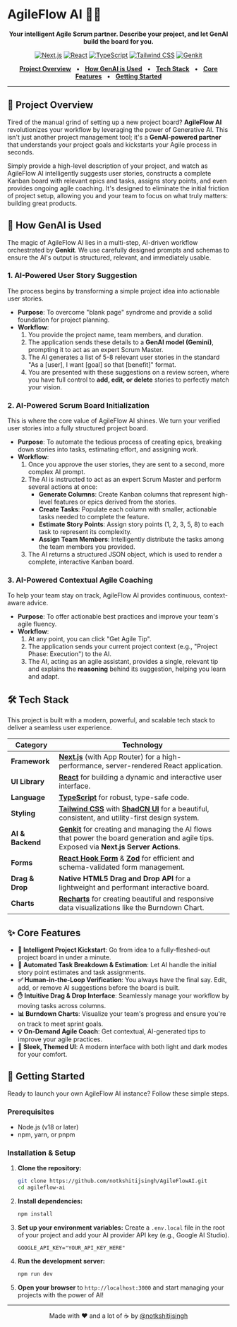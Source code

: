 # AgileFlow AI 🤖✨

<p align="center">
  <strong>Your intelligent Agile Scrum partner. Describe your project, and let GenAI build the board for you.</strong>
</p>

<p align="center">
  <a href="https://nextjs.org" target="_blank" rel="noopener noreferrer"><img src="https://img.shields.io/badge/Next.js-000000?style=for-the-badge&logo=nextdotjs&logoColor=white" alt="Next.js"></a>
  <a href="https://react.dev" target="_blank" rel="noopener noreferrer"><img src="https://img.shields.io/badge/React-20232A?style=for-the-badge&logo=react&logoColor=61DAFB" alt="React"></a>
  <a href="https://www.typescriptlang.org/" target="_blank" rel="noopener noreferrer"><img src="https://img.shields.io/badge/TypeScript-007ACC?style=for-the-badge&logo=typescript&logoColor=white" alt="TypeScript"></a>
  <a href="https://tailwindcss.com/" target="_blank" rel="noopener noreferrer"><img src="https://img.shields.io/badge/Tailwind_CSS-38B2AC?style=for-the-badge&logo=tailwind-css&logoColor=white" alt="Tailwind CSS"></a>
  <a href="https://firebase.google.com/docs/genkit" target="_blank" rel="noopener noreferrer"><img src="https://img.shields.io/badge/Genkit-F2B800?style=for-the-badge&logo=google-cloud&logoColor=white" alt="Genkit"></a>
</p>

<p align="center">
  <a href="#-project-overview"><strong>Project Overview</strong></a> &nbsp;&nbsp;&bull;&nbsp;&nbsp;
  <a href="#-how-genai-is-used"><strong>How GenAI is Used</strong></a> &nbsp;&nbsp;&bull;&nbsp;&nbsp;
  <a href="#-tech-stack"><strong>Tech Stack</strong></a> &nbsp;&nbsp;&bull;&nbsp;&nbsp;
  <a href="#-core-features"><strong>Core Features</strong></a> &nbsp;&nbsp;&bull;&nbsp;&nbsp;
  <a href="#-getting-started"><strong>Getting Started</strong></a>
</p>

---

## 🚀 Project Overview

Tired of the manual grind of setting up a new project board? **AgileFlow AI** revolutionizes your workflow by leveraging the power of Generative AI. This isn't just another project management tool; it's a **GenAI-powered partner** that understands your project goals and kickstarts your Agile process in seconds.

Simply provide a high-level description of your project, and watch as AgileFlow AI intelligently suggests user stories, constructs a complete Kanban board with relevant epics and tasks, assigns story points, and even provides ongoing agile coaching. It's designed to eliminate the initial friction of project setup, allowing you and your team to focus on what truly matters: building great products.

## 🧠 How GenAI is Used

The magic of AgileFlow AI lies in a multi-step, AI-driven workflow orchestrated by **Genkit**. We use carefully designed prompts and schemas to ensure the AI's output is structured, relevant, and immediately usable.

### 1. AI-Powered User Story Suggestion
The process begins by transforming a simple project idea into actionable user stories.
- **Purpose**: To overcome "blank page" syndrome and provide a solid foundation for project planning.
- **Workflow**:
    1. You provide the project name, team members, and duration.
    2. The application sends these details to a **GenAI model (Gemini)**, prompting it to act as an expert Scrum Master.
    3. The AI generates a list of 5-8 relevant user stories in the standard "As a [user], I want [goal] so that [benefit]" format.
    4. You are presented with these suggestions on a review screen, where you have full control to **add, edit, or delete** stories to perfectly match your vision.

### 2. AI-Powered Scrum Board Initialization
This is where the core value of AgileFlow AI shines. We turn your verified user stories into a fully structured project board.
- **Purpose**: To automate the tedious process of creating epics, breaking down stories into tasks, estimating effort, and assigning work.
- **Workflow**:
    1. Once you approve the user stories, they are sent to a second, more complex AI prompt.
    2. The AI is instructed to act as an expert Scrum Master and perform several actions at once:
        - **Generate Columns**: Create Kanban columns that represent high-level features or epics derived from the stories.
        - **Create Tasks**: Populate each column with smaller, actionable tasks needed to complete the feature.
        - **Estimate Story Points**: Assign story points (1, 2, 3, 5, 8) to each task to represent its complexity.
        - **Assign Team Members**: Intelligently distribute the tasks among the team members you provided.
    3. The AI returns a structured JSON object, which is used to render a complete, interactive Kanban board.

### 3. AI-Powered Contextual Agile Coaching
To help your team stay on track, AgileFlow AI provides continuous, context-aware advice.
- **Purpose**: To offer actionable best practices and improve your team's agile fluency.
- **Workflow**:
    1. At any point, you can click "Get Agile Tip".
    2. The application sends your current project context (e.g., "Project Phase: Execution") to the AI.
    3. The AI, acting as an agile assistant, provides a single, relevant tip and explains the **reasoning** behind its suggestion, helping you learn and adapt.

## 🛠️ Tech Stack

This project is built with a modern, powerful, and scalable tech stack to deliver a seamless user experience.

| Category          | Technology                                                                                                                                                                                            |
| ----------------- | ----------------------------------------------------------------------------------------------------------------------------------------------------------------------------------------------------- |
| **Framework** | [**Next.js**](https://nextjs.org/) (with App Router) for a high-performance, server-rendered React application.                                                                                         |
| **UI Library** | [**React**](https://react.dev/) for building a dynamic and interactive user interface.                                                                                                                  |
| **Language** | [**TypeScript**](https://www.typescriptlang.org/) for robust, type-safe code.                                                                                                                           |
| **Styling** | [**Tailwind CSS**](https://tailwindcss.com/) with [**ShadCN UI**](https://ui.shadcn.com/) for a beautiful, consistent, and utility-first design system.                                                    |
| **AI & Backend** | [**Genkit**](https://firebase.google.com/docs/genkit) for creating and managing the AI flows that power the board generation and agile tips. Exposed via **Next.js Server Actions**.                     |
| **Forms** | [**React Hook Form**](https://react-hook-form.com/) & [**Zod**](https://zod.dev/) for efficient and schema-validated form management.                                                                      |
| **Drag & Drop** | **Native HTML5 Drag and Drop API** for a lightweight and performant interactive board.                                                                                                                |
| **Charts** | [**Recharts**](https://recharts.org/) for creating beautiful and responsive data visualizations like the Burndown Chart.                                                                                |


## ✨ Core Features

- **🧠 Intelligent Project Kickstart**: Go from idea to a fully-fleshed-out project board in under a minute.
- **🤖 Automated Task Breakdown & Estimation**: Let AI handle the initial story point estimates and task assignments.
- **✅ Human-in-the-Loop Verification**: You always have the final say. Edit, add, or remove AI suggestions before the board is built.
- **✋ Intuitive Drag & Drop Interface**: Seamlessly manage your workflow by moving tasks across columns.
- **📊 Burndown Charts**: Visualize your team's progress and ensure you're on track to meet sprint goals.
- **💡 On-Demand Agile Coach**: Get contextual, AI-generated tips to improve your agile practices.
- **🎨 Sleek, Themed UI**: A modern interface with both light and dark modes for your comfort.

## 🚀 Getting Started

Ready to launch your own AgileFlow AI instance? Follow these simple steps.

### Prerequisites

- Node.js (v18 or later)
- npm, yarn, or pnpm

### Installation & Setup

1.  **Clone the repository:**
    ```bash
    git clone https://github.com/notkshitijsingh/AgileFlowAI.git
    cd agileflow-ai
    ```

2.  **Install dependencies:**
    ```bash
    npm install
    ```

3.  **Set up your environment variables:**
    Create a `.env.local` file in the root of your project and add your AI provider API key (e.g., Google AI Studio).
    ```
    GOOGLE_API_KEY="YOUR_API_KEY_HERE"
    ```

4.  **Run the development server:**
    ```bash
    npm run dev
    ```

5.  **Open your browser** to `http://localhost:3000` and start managing your projects with the power of AI!

---

<p align="center">
  Made with ❤️ and a lot of ☕ by <a href="https://github.com/notkshitijsingh">@notkshitijsingh</a>
</p>
